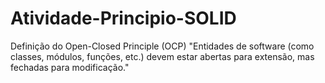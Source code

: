 # Atividade-Principio-SOLID

Definição do Open-Closed Principle (OCP)
"Entidades de software (como classes, módulos, funções, etc.) devem estar abertas para extensão, mas fechadas para modificação."

